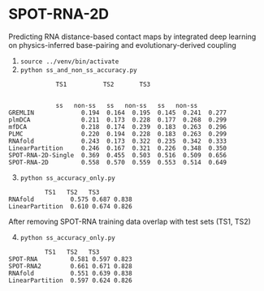 # SPOT-RNA-2D
Predicting RNA distance-based contact maps by integrated deep learning on physics-inferred base-pairing and evolutionary-derived coupling


1. `source ../venv/bin/activate`
2. `python ss_and_non_ss_accuracy.py`


```
 	 		 TS1 	      TS2 	    TS3


 	 	     ss   non-ss   ss   non-ss   ss   non-ss
GREMLIN             0.194  0.164  0.195  0.145  0.241  0.277 
plmDCA              0.211  0.173  0.228  0.177  0.268  0.299 
mfDCA               0.218  0.174  0.239  0.183  0.263  0.296 
PLMC                0.220  0.194  0.228  0.183  0.263  0.299 
RNAfold             0.243  0.173  0.322  0.235  0.342  0.333 
LinearPartition     0.246  0.167  0.321  0.226  0.348  0.350 
SPOT-RNA-2D-Single  0.369  0.455  0.503  0.516  0.509  0.656 
SPOT-RNA-2D         0.558  0.570  0.559  0.553  0.514  0.649
```


3. `python ss_accuracy_only.py`


```
 		  TS1   TS2   TS3
RNAfold          0.575 0.687 0.838
LinearPartition  0.610 0.674 0.826
```


After removing SPOT-RNA training data overlap with test sets (TS1, TS2)


4. `python ss_accuracy_only.py`

```
 		  TS1   TS2   TS3
SPOT-RNA         0.581 0.597 0.823
SPOT-RNA2        0.661 0.671 0.828
RNAfold          0.551 0.639 0.838
LinearPartition  0.597 0.624 0.826
```

